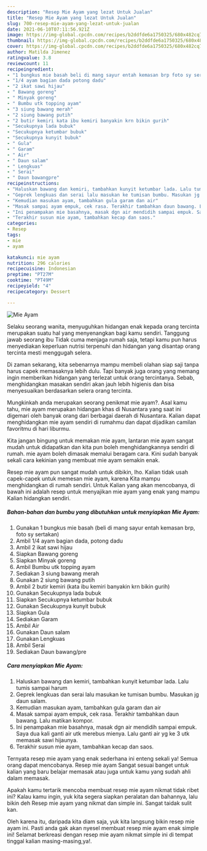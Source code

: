 ```yaml
---
description: "Resep Mie Ayam yang lezat Untuk Jualan"
title: "Resep Mie Ayam yang lezat Untuk Jualan"
slug: 700-resep-mie-ayam-yang-lezat-untuk-jualan
date: 2021-06-10T07:11:56.921Z
image: https://img-global.cpcdn.com/recipes/b2ddfde6a1750325/680x482cq70/mie-ayam-foto-resep-utama.jpg
thumbnail: https://img-global.cpcdn.com/recipes/b2ddfde6a1750325/680x482cq70/mie-ayam-foto-resep-utama.jpg
cover: https://img-global.cpcdn.com/recipes/b2ddfde6a1750325/680x482cq70/mie-ayam-foto-resep-utama.jpg
author: Matilda Jimenez
ratingvalue: 3.8
reviewcount: 11
recipeingredient:
- "1 bungkus mie basah beli di mang sayur entah kemasan brp foto sy sertakan"
- "1/4 ayam bagian dada potong dadu"
- "2 ikat sawi hijau"
- " Bawang goreng"
- " Minyak goreng"
- " Bumbu utk topping ayam"
- "3 siung bawang merah"
- "2 siung bawang putih"
- "2 butir kemiri kata ibu kemiri banyakin krn bikin gurih"
- "Secukupnya lada bubuk"
- "Secukupnya ketumbar bubuk"
- "Secukupnya kunyit bubuk"
- " Gula"
- " Garam"
- " Air"
- " Daun salam"
- " Lengkuas"
- " Serai"
- " Daun bawangpre"
recipeinstructions:
- "Haluskan bawang dan kemiri, tambahkan kunyit ketumbar lada. Lalu tumis sampai harum"
- "Geprek lengkuas dan serai lalu masukan ke tumisan bumbu. Masukan jg daun salam."
- "Kemudian masukan ayam, tambahkan gula garam dan air"
- "Masak sampai ayam empuk, cek rasa. Terakhir tambahkan daun bawang. Lalu matikan kompor."
- "Ini penampakan mie basahnya, masak dgn air mendidih sampai empuk. Saya dua kali ganti air utk merebus mienya. Lalu ganti air yg ke 3 utk memasak sawi hijaunya."
- "Terakhir susun mie ayam, tambahkan kecap dan saos."
categories:
- Resep
tags:
- mie
- ayam

katakunci: mie ayam 
nutrition: 296 calories
recipecuisine: Indonesian
preptime: "PT27M"
cooktime: "PT49M"
recipeyield: "4"
recipecategory: Dessert

---
```



![Mie Ayam](https://img-global.cpcdn.com/recipes/b2ddfde6a1750325/680x482cq70/mie-ayam-foto-resep-utama.jpg)

Selaku seorang wanita, menyuguhkan hidangan enak kepada orang tercinta merupakan suatu hal yang menyenangkan bagi kamu sendiri. Tanggung jawab seorang ibu Tidak cuma menjaga rumah saja, tetapi kamu pun harus menyediakan keperluan nutrisi terpenuhi dan hidangan yang disantap orang tercinta mesti menggugah selera.

Di zaman  sekarang, kita sebenarnya mampu membeli olahan siap saji tanpa harus capek memasaknya lebih dulu. Tapi banyak juga orang yang memang ingin memberikan hidangan yang terlezat untuk orang tercintanya. Sebab, menghidangkan masakan sendiri akan jauh lebih higienis dan bisa menyesuaikan berdasarkan selera orang tercinta. 



Mungkinkah anda merupakan seorang penikmat mie ayam?. Asal kamu tahu, mie ayam merupakan hidangan khas di Nusantara yang saat ini digemari oleh banyak orang dari berbagai daerah di Nusantara. Kalian dapat menghidangkan mie ayam sendiri di rumahmu dan dapat dijadikan camilan favoritmu di hari liburmu.

Kita jangan bingung untuk memakan mie ayam, lantaran mie ayam sangat mudah untuk didapatkan dan kita pun boleh menghidangkannya sendiri di rumah. mie ayam boleh dimasak memalui beragam cara. Kini sudah banyak sekali cara kekinian yang membuat mie ayam semakin enak.

Resep mie ayam pun sangat mudah untuk dibikin, lho. Kalian tidak usah capek-capek untuk memesan mie ayam, karena Kita mampu menghidangkan di rumah sendiri. Untuk Kalian yang akan mencobanya, di bawah ini adalah resep untuk menyajikan mie ayam yang enak yang mampu Kalian hidangkan sendiri.

<!--inarticleads1-->

##### Bahan-bahan dan bumbu yang dibutuhkan untuk menyiapkan Mie Ayam:

1. Gunakan 1 bungkus mie basah (beli di mang sayur entah kemasan brp, foto sy sertakan)
1. Ambil 1/4 ayam bagian dada, potong dadu
1. Ambil 2 ikat sawi hijau
1. Siapkan  Bawang goreng
1. Siapkan  Minyak goreng
1. Ambil  Bumbu utk topping ayam
1. Sediakan 3 siung bawang merah
1. Gunakan 2 siung bawang putih
1. Ambil 2 butir kemiri (kata ibu kemiri banyakin krn bikin gurih)
1. Gunakan Secukupnya lada bubuk
1. Siapkan Secukupnya ketumbar bubuk
1. Gunakan Secukupnya kunyit bubuk
1. Siapkan  Gula
1. Sediakan  Garam
1. Ambil  Air
1. Gunakan  Daun salam
1. Gunakan  Lengkuas
1. Ambil  Serai
1. Sediakan  Daun bawang/pre




<!--inarticleads2-->

##### Cara menyiapkan Mie Ayam:

1. Haluskan bawang dan kemiri, tambahkan kunyit ketumbar lada. Lalu tumis sampai harum
1. Geprek lengkuas dan serai lalu masukan ke tumisan bumbu. Masukan jg daun salam.
1. Kemudian masukan ayam, tambahkan gula garam dan air
1. Masak sampai ayam empuk, cek rasa. Terakhir tambahkan daun bawang. Lalu matikan kompor.
1. Ini penampakan mie basahnya, masak dgn air mendidih sampai empuk. Saya dua kali ganti air utk merebus mienya. Lalu ganti air yg ke 3 utk memasak sawi hijaunya.
1. Terakhir susun mie ayam, tambahkan kecap dan saos.




Ternyata resep mie ayam yang enak sederhana ini enteng sekali ya! Semua orang dapat mencobanya. Resep mie ayam Sangat sesuai banget untuk kalian yang baru belajar memasak atau juga untuk kamu yang sudah ahli dalam memasak.

Apakah kamu tertarik mencoba membuat resep mie ayam nikmat tidak ribet ini? Kalau kamu ingin, yuk kita segera siapkan peralatan dan bahannya, lalu bikin deh Resep mie ayam yang nikmat dan simple ini. Sangat taidak sulit kan. 

Oleh karena itu, daripada kita diam saja, yuk kita langsung bikin resep mie ayam ini. Pasti anda gak akan nyesel membuat resep mie ayam enak simple ini! Selamat berkreasi dengan resep mie ayam nikmat simple ini di tempat tinggal kalian masing-masing,ya!.

